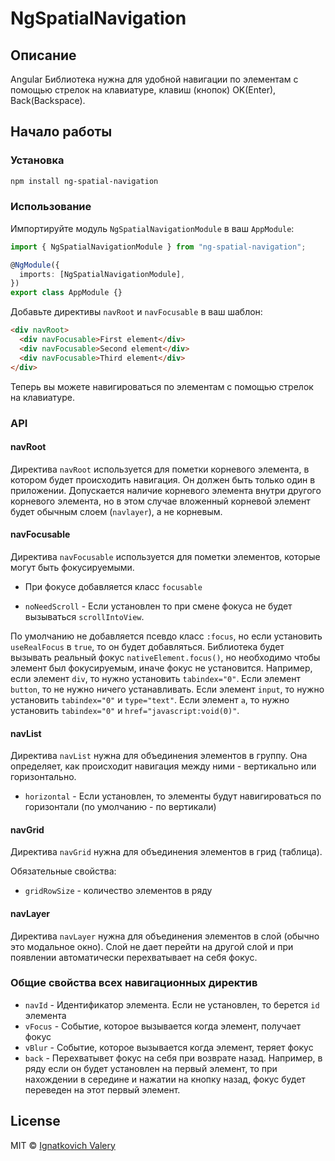 # NgSpatialNavigation

## Описание

Angular Библиотека нужна для удобной навигации по элементам с помощью стрелок на клавиатуре, клавиш (кнопок) OK(Enter),
Back(Backspace).

## Начало работы

### Установка

```bash
npm install ng-spatial-navigation
```

### Использование

Импортируйте модуль `NgSpatialNavigationModule` в ваш `AppModule`:

```typescript
import { NgSpatialNavigationModule } from "ng-spatial-navigation";

@NgModule({
  imports: [NgSpatialNavigationModule],
})
export class AppModule {}
```

Добавьте директивы `navRoot` и `navFocusable` в ваш шаблон:

```html
<div navRoot>
  <div navFocusable>First element</div>
  <div navFocusable>Second element</div>
  <div navFocusable>Third element</div>
</div>
```

Теперь вы можете навигироваться по элементам с помощью стрелок на клавиатуре.

### API

#### navRoot

Директива `navRoot` используется для пометки корневого элемента, в котором будет происходить навигация. Он должен быть
только один в приложении. Допускается наличие корневого элемента внутри другого корневого элемента, но в этом случае
вложенный
корневой элемент будет обычным слоем (`navlayer`), а не корневым.

#### navFocusable

Директива `navFocusable` используется для пометки элементов, которые могут быть фокусируемыми.

- При фокусе добавляется класс `focusable`

* `noNeedScroll` - Если установлен то при смене фокуса не будет вызываться `scrollIntoView`.

[//]: # "- `willFocus` - Функция, которая вызывается перед тем, как фокус будет передан на этот элемент"
[//]: # "- `willBlur`- Функция, которая вызывается перед тем, как фокус будет убран с этого элемента"

По умолчанию не добавляется псевдо класс `:focus`, но если установить `useRealFocus` в `true`, то он будет добавляться.
Библиотека будет вызывать реальный фокус `nativeElement.focus()`, но необходимо чтобы элемент был фокусируемым,
иначе фокус не установится. Например, если элемент `div`, то нужно установить `tabindex="0"`. Если элемент `button`, то
не нужно ничего устанавливать. Если элемент `input`, то нужно установить `tabindex="0"` и `type="text"`. Если
элемент `a`, то нужно установить `tabindex="0"` и `href="javascript:void(0)"`.

#### navList

Директива `navList` нужна для объединения элементов в группу. Она определяет, как происходит навигация между ними -
вертикально или горизонтально.

- `horizontal` - Если установлен, то элементы будут навигироваться по горизонтали (по умолчанию - по вертикали)

#### navGrid

Директива `navGrid` нужна для объединения элементов в грид (таблица).

Обязательные свойства:

- `gridRowSize` - количество элементов в ряду

#### navLayer

Директива `navLayer` нужна для объединения элементов в слой (обычно это модальное окно). Слой не дает перейти на другой
слой и при появлении автоматически перехватывает на себя фокус.

### Общие свойства всех навигационных директив

- `navId` - Идентификатор элемента. Если не установлен, то берется `id` элемента
- `vFocus` - Событие, которое вызывается когда элемент, получает фокус
- `vBlur` - Событие, которое вызывается когда элемент, теряет фокус
- `back` - Перехватывет фокус на себя при возврате назад. Например, в ряду если он будет установлен на первый элемент,
  то при нахождении в середине и нажатии на кнопку назад, фокус будет переведен на этот первый элемент.

## License

MIT © [Ignatkovich Valery](mailto:valeragin@gmail.com)
